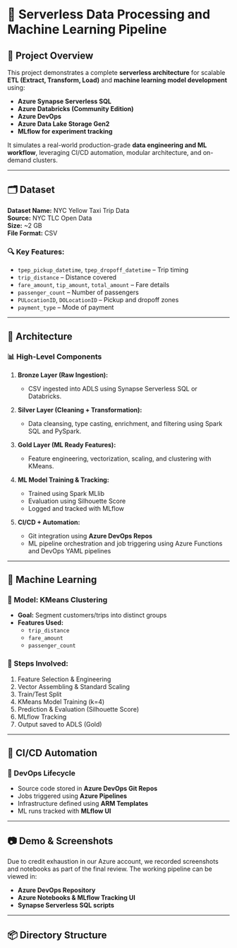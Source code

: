 # 🚀 Serverless Data Processing and Machine Learning Pipeline

## 📌 Project Overview

This project demonstrates a complete **serverless architecture** for scalable **ETL (Extract, Transform, Load)** and **machine learning model development** using:

- **Azure Synapse Serverless SQL**
- **Azure Databricks (Community Edition)**
- **Azure DevOps**
- **Azure Data Lake Storage Gen2**
- **MLflow for experiment tracking**

It simulates a real-world production-grade **data engineering and ML workflow**, leveraging CI/CD automation, modular architecture, and on-demand clusters.

---

## 🗂️ Dataset

**Dataset Name:** NYC Yellow Taxi Trip Data  
**Source:** NYC TLC Open Data  
**Size:** ~2 GB  
**File Format:** CSV  

### 🔍 Key Features:
- `tpep_pickup_datetime`, `tpep_dropoff_datetime` – Trip timing  
- `trip_distance` – Distance covered  
- `fare_amount`, `tip_amount`, `total_amount` – Fare details  
- `passenger_count` – Number of passengers  
- `PULocationID`, `DOLocationID` – Pickup and dropoff zones  
- `payment_type` – Mode of payment

---

## 🧱 Architecture

### 📊 High-Level Components

1. **Bronze Layer (Raw Ingestion):**
   - CSV ingested into ADLS using Synapse Serverless SQL or Databricks.

2. **Silver Layer (Cleaning + Transformation):**
   - Data cleansing, type casting, enrichment, and filtering using Spark SQL and PySpark.

3. **Gold Layer (ML Ready Features):**
   - Feature engineering, vectorization, scaling, and clustering with KMeans.

4. **ML Model Training & Tracking:**
   - Trained using Spark MLlib
   - Evaluation using Silhouette Score
   - Logged and tracked with MLflow

5. **CI/CD + Automation:**
   - Git integration using **Azure DevOps Repos**
   - ML pipeline orchestration and job triggering using Azure Functions and DevOps YAML pipelines

---

## 🧠 Machine Learning

### 🧪 Model: KMeans Clustering
- **Goal:** Segment customers/trips into distinct groups
- **Features Used:**
  - `trip_distance`
  - `fare_amount`
  - `passenger_count`

### 🧮 Steps Involved:
1. Feature Selection & Engineering  
2. Vector Assembling & Standard Scaling  
3. Train/Test Split  
4. KMeans Model Training (k=4)  
5. Prediction & Evaluation (Silhouette Score)  
6. MLflow Tracking  
7. Output saved to ADLS (Gold)

---

## 🔁 CI/CD Automation

### 🔧 DevOps Lifecycle
- Source code stored in **Azure DevOps Git Repos**
- Jobs triggered using **Azure Pipelines**
- Infrastructure defined using **ARM Templates**
- ML runs tracked with **MLflow UI**

---

## 📷 Demo & Screenshots

Due to credit exhaustion in our Azure account, we recorded screenshots and notebooks as part of the final review. The working pipeline can be viewed in:
- **Azure DevOps Repository**
- **Azure Notebooks & MLflow Tracking UI**
- **Synapse Serverless SQL scripts**

---

## 📦 Directory Structure

